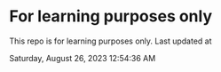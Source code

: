 # For learning purposes only
This repo is for learning purposes only.
Last updated at

Saturday, August 26, 2023 12:54:36 AM

